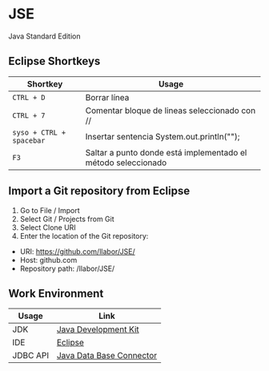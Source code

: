 # JSE
Java Standard Edition
## Eclipse Shortkeys
Shortkey  | Usage
---       | ---
`CTRL + D` | Borrar línea
`CTRL + 7` | Comentar bloque de lineas seleccionado con //
`syso + CTRL + spacebar` | Insertar sentencia System.out.println("");
`F3` | Saltar a punto donde está implementado el método seleccionado

## Import a Git repository from Eclipse
1. Go to File / Import
2. Select Git / Projects from Git
3. Select Clone URI
4. Enter the location of the Git repository:
- URI: https://github.com/llabor/JSE/
- Host: github.com
- Repository path: /llabor/JSE/

## Work Environment
Usage     | Link
---       | ---
JDK | [Java Development Kit](https://github.com/angular)
IDE | [Eclipse](https://github.com/angular)
JDBC API | [Java Data Base Connector](https://github.com/angular)
